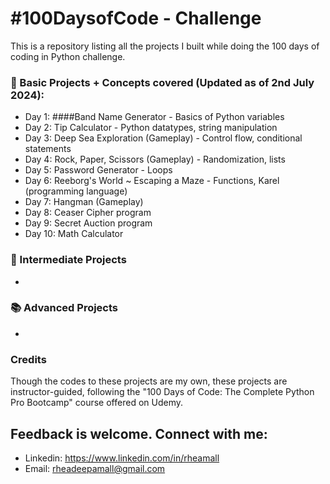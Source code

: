 # #100DaysofCode - Challenge
This is a repository listing all the projects I built while doing the 100 days of coding in Python challenge.

### 📖 Basic Projects + Concepts covered (Updated as of 2nd July 2024):
  - Day 1: ####Band Name Generator - Basics of Python variables
  - Day 2: Tip Calculator - Python datatypes, string manipulation
  - Day 3: Deep Sea Exploration (Gameplay) - Control flow, conditional statements
  - Day 4: Rock, Paper, Scissors (Gameplay) - Randomization, lists
  - Day 5: Password Generator - Loops
  - Day 6: Reeborg's World ~ Escaping a Maze - Functions, Karel (programming language)
  - Day 7: Hangman (Gameplay)
  - Day 8: Ceaser Cipher program
  - Day 9: Secret Auction program
  - Day 10: Math Calculator

### 📔 Intermediate Projects
  -

### 📚 Advanced Projects
  -

### Credits
Though the codes to these projects are my own, these projects are instructor-guided, following the "100 Days of Code: The Complete Python Pro Bootcamp" course offered on Udemy.

## Feedback is welcome. Connect with me:
- Linkedin: https://www.linkedin.com/in/rheamall
- Email: rheadeepamall@gmail.com
